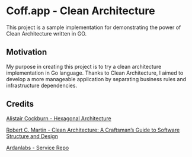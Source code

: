 # Coff.app - Clean Architecture
This project is a sample implementation for demonstrating the power of Clean Architecture written in GO.

## Motivation
My purpose in creating this project is to try a clean architecture implementation in Go language. Thanks to Clean Architecture, I aimed to develop a more manageable application by separating business rules and infrastructure dependencies.

## Credits
[Alistair Cockburn - Hexagonal Architecture](http://alistair.cockburn.us/Hexagonal+architecture)

[Robert C. Martin - Clean Architecture: A Craftsman’s Guide to Software Structure and Design](https://www.oreilly.com/library/view/clean-architecture-a/9780134494272/)

[Ardanlabs - Service Repo](https://github.com/ardanlabs/service)
